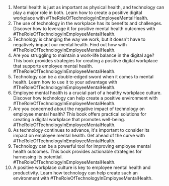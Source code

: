 1. Mental health is just as important as physical health, and technology can play a major role in both. Learn how to create a positive digital workplace with #TheRoleOfTechnologyInEmployeeMentalHealth.
2. The use of technology in the workplace has its benefits and challenges. Discover how to leverage it for positive mental health outcomes with #TheRoleOfTechnologyInEmployeeMentalHealth.
3. Technology is changing the way we work, but it doesn't have to negatively impact our mental health. Find out how with #TheRoleOfTechnologyInEmployeeMentalHealth.
4. Are you struggling to maintain a work-life balance in the digital age? This book provides strategies for creating a positive digital workplace that supports employee mental health. #TheRoleOfTechnologyInEmployeeMentalHealth.
5. Technology can be a double-edged sword when it comes to mental health. Learn how to use it to your advantage with #TheRoleOfTechnologyInEmployeeMentalHealth.
6. Employee mental health is a crucial part of a healthy workplace culture. Discover how technology can help create a positive environment with #TheRoleOfTechnologyInEmployeeMentalHealth.
7. Are you concerned about the negative impact of technology on employee mental health? This book offers practical solutions for creating a digital workplace that promotes well-being. #TheRoleOfTechnologyInEmployeeMentalHealth.
8. As technology continues to advance, it's important to consider its impact on employee mental health. Get ahead of the curve with #TheRoleOfTechnologyInEmployeeMentalHealth.
9. Technology can be a powerful tool for improving employee mental health outcomes. This book provides actionable strategies for harnessing its potential. #TheRoleOfTechnologyInEmployeeMentalHealth.
10. A positive workplace culture is key to employee mental health and productivity. Learn how technology can help create such an environment with #TheRoleOfTechnologyInEmployeeMentalHealth.
